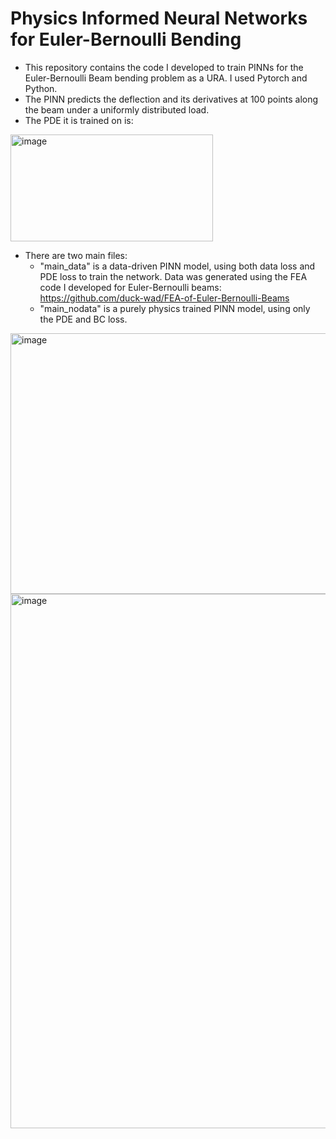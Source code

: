 # Physics Informed Neural Networks for Euler-Bernoulli Bending

- This repository contains the code I developed to train PINNs for the Euler-Bernoulli Beam bending problem as a URA. I used Pytorch and Python.
- The PINN predicts the deflection and its derivatives at 100 points along the beam under a uniformly distributed load.
- The PDE it is trained on is:

<img width="324" height="171" alt="image" src="https://github.com/user-attachments/assets/1e31fc5b-7ecf-4c70-8a7d-7ccbef879f01" />

- There are two main files:
  - "main_data" is a data-driven PINN model, using both data loss and PDE loss to train the network. Data was generated using the FEA code I developed for Euler-Bernoulli beams: https://github.com/duck-wad/FEA-of-Euler-Bernoulli-Beams
  - "main_nodata" is a purely physics trained PINN model, using only the PDE and BC loss.

<img width="708" height="417" alt="image" src="https://github.com/user-attachments/assets/32151697-13eb-4ca4-be24-93cd30d49347" />

<img width="712" height="855" alt="image" src="https://github.com/user-attachments/assets/7b642b86-850e-4b58-8ad4-70db64a452f4" />
